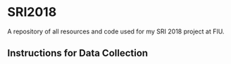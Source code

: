 # SRI2018
A repository of all resources and code used for my SRI 2018 project at FIU.

## Instructions for Data Collection
